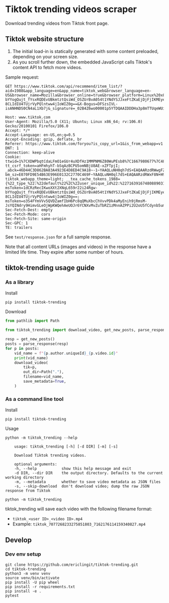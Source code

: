 # Tiktok trending videos scraper

Download trending videos from Tiktok front page.

## Tiktok website structure

1. The initial load-in is statically generated with some content preloaded, depending on your screen size.
1. As you scroll further down, the embedded JavaScript calls Tiktok's content API to fetch more videos.

Sample request:

```
GET https://www.tiktok.com/api/recommend/item_list/?aid=1988&app_language=en&app_name=tiktok_web&browser_language=en-US&browser_name=Mozilla&browser_online=true&browser_platform=Linux%20x86_64&browser_version=5.0%20%28X11%29&channel=tiktok_web&cookie_enabled=true&count=30&device_id=7163916748088903169&device_platform=web_pc&focus_state=false&from_page=fyp&history_len=5&is_fullscreen=false&is_page_visible=true&os=linux&priority_region=&referer=&region=TW&root_referer=https%3A%2F%2Fwww.google.com%2F&screen_height=1080&screen_width=1920&tz_name=Asia%2FTokyo&webcast_language=en&msToken=1dCRzRecIKwoXXt2XNqL659r22i24Rgw-bYYogQujt_fYsxRQDEvUBkmtztQsiWd_OSZUrBvA054t1YNdYSJJxeFtZKaEjDjFjIKMEyesmkprTD-8CLIdIU4TUjrVyPQlntww4jIoWIZ0g==&X-Bogus=DFSzsIVL-isANHNDS0CN4aL1Xb7j&_signature=_02B4Z6wo00001p5YTDQAAIDDDHa3p8mTTUqeWUiAAMUJc3

Host: www.tiktok.com
User-Agent: Mozilla/5.0 (X11; Ubuntu; Linux x86_64; rv:106.0) Gecko/20100101 Firefox/106.0
Accept: */*
Accept-Language: en-US,en;q=0.5
Accept-Encoding: gzip, deflate, br
Referer: https://www.tiktok.com/foryou?is_copy_url=1&is_from_webapp=v1
DNT: 1
Connection: keep-alive
Cookie: ttwid=1%7CXDWPbqtCdaLFmO1eGUr4uXDfHz1MMPNM6Z80WuPEsb8%7C1667980677%7C488589e2f9e4e8e2b9cbe228dfb34b15c156728ced42d6ea28213599f3ba3381; tt_csrf_token=aHFmhyhT-bSqAzBCPU5omNBjU8AE-xZFTpjI; _abck=46D44C3D862BA83A4923E4D8ED4C9A18~-1~YAAQLuNH0qh7dS+EAQAARzdRWwgFZL/6Efyx+OJ2biRFjNHdM0vWN4zjPA3VxsvPdSHcufgCaMd0QrpUTrcwxxlvvKLQg84ZRYzAzo315nR/De1MzKEj/lapgdWmpRGP5G5Se+tZOKKo4dQQ3jri4biORd9nZNL8CGEeYYBkU4Eaal6W6W2jPB4B4L4eGekN48qQWpaE7ZmCBELa+J5BkAtU43GYG9Yr4m0Xg51cIQUhvVQJIdJN7epjceFXY7yY7WniYnyLgcUyR/hlDpTAvbp7UomUBWHH/CcBpZ4nNVeWdBz+vc6BRA6LTiwDszfkhROrz/WVsmmNXoP/7ql4dO0HWF2Po+L4nJFWb+J3nxk4S2z3NCAn/1FLm/U=~-1~-1~-1; bm_sz=E070FD9E54B63E996E0132C2770C469F~YAAQLuNH0ql7dS+EAQAARzdRWxF8N+H9WFq9WCOm18pHe9q2RKlhqDAfqxQVcuT5u45hOijubQJ01kZU7mQXncajGv20o522eAXqdIdypObDrPGhToNpSdso8C73T+hdCJ1vGPTnEf7Xb2rEO9qDcMBTPBEzWgFQ+QQ+jIf5J+UAV4G81mwbKvWajHRlWBBmEJEVcWgdETwv7epYZQHqrnYwYoN10nJRuNfo4js02fF2eqrsFjVjPtBjkPN991e/bp+UfWu7paacJYDXJA8TSm0kVkonvqfCWPHZ1JZxMercudM=~4602167~4338993; tiktok_webapp_theme=light; __tea_cache_tokens_1988={%22_type_%22:%22default%22%2C%22user_unique_id%22:%227163916748088903169%22%2C%22timestamp%22:1667979478657}; msToken=1dCRzRecIKwoXXt2XNqL659r22i24Rgw-bYYogQujt_fYsxRQDEvUBkmtztQsiWd_OSZUrBvA054t1YNdYSJJxeFtZKaEjDjFjIKMEyesmkprTD-8CLIdIU4TUjrVyPQlntww4jIoWIZ0g==; msToken=o3S4FYmVVv5QVDZamfIbH6Pc8qQMuXbcChVvvPDk4aMyEnih9jRmsM-JsYQINdry9HimvGLeOjWpKWQehAeUOJr6YCNXvMvZuTbRZ1zMnnAZPPi2U2oU5fCdynb5umJtxjobNtnQfX2rkA==
Sec-Fetch-Dest: empty
Sec-Fetch-Mode: cors
Sec-Fetch-Site: same-origin
Sec-GPC: 1
TE: trailers
```

See `test/response.json` for a full sample response.

Note that all content URLs (images and videos) in the response have a limited life time. They expire after some number of hours.

## tiktok-trending usage guide

### As a library

Install

```
pip install tiktok-trending
```

Download

```python
from pathlib import Path

from tiktok_trending import download_video, get_new_posts, parse_response

resp = get_new_posts()
posts = parse_response(resp)
for p in posts:
    vid_name = f"{p.author.uniqueId}_{p.video.id}"
    print(vid_name)
    download_video(
        tik=p,
        out_dir=Path("."),
        filename=vid_name,
        save_metadata=True,
    )
```

### As a command line tool

Install

```
pip install tiktok-trending
```

Usage

```
python -m tiktok_trending --help

    usage: tiktok_trending [-h] [-d DIR] [-m] [-s]

    Download Tiktok trending videos.

    optional arguments:
    -h, --help           show this help message and exit
    -d DIR, --dir DIR    the output directory. Defaults to the current working directory
    -m, --metadata       whether to save video metadata as JSON files
    -s, --skip-download  don't download video; dump the raw JSON response from Tiktok

python -m tiktok_trending
```

tiktok_trending will save each video with the following filename format:

- `tiktok_<user ID>_<video ID>.mp4`
- Example: `tiktok_7077268233275851803_7162176114159340827.mp4`

## Develop

### Dev env setup

```
git clone https://github.com/ericlingit/tiktok-trending.git
cd tiktok-trending
python3 -m venv venv
source venv/bin/activate
pip install -U pip wheel
pip install -r requirements.txt
pip install -e .
pytest
```
